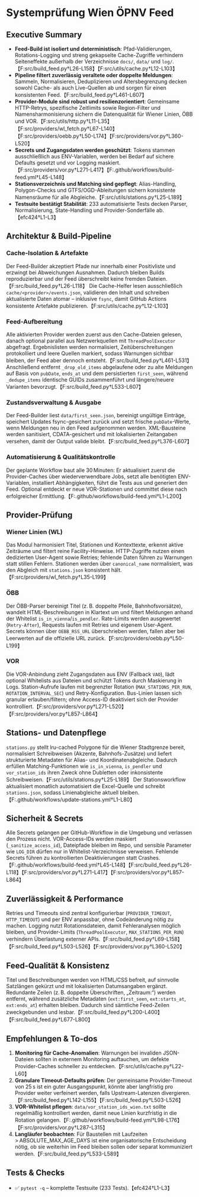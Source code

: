 # Systemprüfung Wien ÖPNV Feed

## Executive Summary
- **Feed-Build ist isoliert und deterministisch**: Pfad-Validierungen, Rotations-Logging und streng gekapselte Cache-Zugriffe verhindern Seiteneffekte außerhalb der Verzeichnisse `docs/`, `data/` und `log/`.【F:src/build_feed.py†L26-L158】【F:src/utils/cache.py†L12-L103】
- **Pipeline filtert zuverlässig veraltete oder doppelte Meldungen**: Sammeln, Normalisieren, Deduplizieren und Altersbegrenzung decken sowohl Cache- als auch Live-Quellen ab und sorgen für einen konsistenten Feed.【F:src/build_feed.py†L461-L607】
- **Provider-Module sind robust und resilienzorientiert**: Gemeinsame HTTP-Retrys, spezifische Zeitlimits sowie Region-Filter und Namensharmonisierung sichern die Datenqualität für Wiener Linien, ÖBB und VOR.【F:src/utils/http.py†L11-L35】【F:src/providers/wl_fetch.py†L67-L140】【F:src/providers/oebb.py†L50-L174】【F:src/providers/vor.py†L360-L520】
- **Secrets und Zugangsdaten werden geschützt**: Tokens stammen ausschließlich aus ENV-Variablen, werden bei Bedarf auf sichere Defaults gesetzt und vor Logging maskiert.【F:src/providers/vor.py†L271-L417】【F:.github/workflows/build-feed.yml†L45-L148】
- **Stationsverzeichnis und Matching sind gepflegt**: Alias-Handling, Polygon-Checks und GTFS/OGD-Ableitungen sichern konsistente Namensräume für alle Abgleiche.【F:src/utils/stations.py†L25-L189】
- **Testsuite bestätigt Stabilität**: 233 automatisierte Tests decken Parser, Normalisierung, State-Handling und Provider-Sonderfälle ab.【efc424†L1-L3】

## Architektur & Build-Pipeline
### Cache-Isolation & Artefakte
Der Feed-Builder akzeptiert Pfade nur innerhalb einer Positivliste und erzwingt bei Abweichungen Ausnahmen. Dadurch bleiben Builds reproduzierbar und der Feed überschreibt keine fremden Dateien.【F:src/build_feed.py†L26-L118】 Die Cache-Helfer lesen ausschließlich `cache/<provider>/events.json`, validieren den Inhalt und schreiben aktualisierte Daten atomar – inklusive `fsync`, damit GitHub Actions konsistente Artefakte publizieren.【F:src/utils/cache.py†L12-L103】

### Feed-Aufbereitung
Alle aktivierten Provider werden zuerst aus den Cache-Dateien gelesen, danach optional parallel aus Netzwerkquellen mit `ThreadPoolExecutor` abgefragt. Ergebnislisten werden normalisiert, Zeitüberschreitungen protokolliert und leere Quellen markiert, sodass Warnungen sichtbar bleiben, der Feed aber dennoch entsteht.【F:src/build_feed.py†L461-L531】 Anschließend entfernt `_drop_old_items` abgelaufene oder zu alte Meldungen auf Basis von `pubDate`, `ends_at` und dem persistierten `first_seen`, während `_dedupe_items` identische GUIDs zusammenführt und längere/neuere Varianten bevorzugt.【F:src/build_feed.py†L533-L607】

### Zustandsverwaltung & Ausgabe
Der Feed-Builder liest `data/first_seen.json`, bereinigt ungültige Einträge, speichert Updates fsync-gesichert zurück und setzt frische `pubDate`-Werte, wenn Meldungen neu in den Feed aufgenommen werden. XML-Bausteine werden sanitisiert, CDATA-gesichert und mit lokalisierten Zeitangaben versehen, damit der Output valide bleibt.【F:src/build_feed.py†L376-L607】

### Automatisierung & Qualitätskontrolle
Der geplante Workflow baut alle 30 Minuten: Er aktualisiert zuerst die Provider-Caches über wiederverwendbare Jobs, setzt alle benötigten ENV-Variablen, installiert Abhängigkeiten, führt die Tests aus und generiert den Feed. Optional entdeckt er neue VOR-Stationen und committet diese nach erfolgreicher Ermittlung.【F:.github/workflows/build-feed.yml†L1-L200】

## Provider-Prüfung
### Wiener Linien (WL)
Das Modul harmonisiert Titel, Stationen und Kontexttexte, erkennt aktive Zeiträume und filtert reine Facility-Hinweise. HTTP-Zugriffe nutzen einen dedizierten User-Agent sowie Retries; fehlende Daten führen zu Warnungen statt stillen Fehlern. Stationen werden über `canonical_name` normalisiert, was den Abgleich mit `stations.json` konsistent hält.【F:src/providers/wl_fetch.py†L35-L199】

### ÖBB
Der ÖBB-Parser bereinigt Titel (z. B. doppelte Pfeile, Bahnhofsvorsätze), wandelt HTML-Beschreibungen in Klartext um und filtert Meldungen anhand der Whitelist `is_in_vienna`/`is_pendler`. Rate-Limits werden ausgewertet (`Retry-After`), Requests laufen mit Retries und eigenem User-Agent. Secrets können über `OEBB_RSS_URL` überschrieben werden, fallen aber bei Leerwerten auf die offizielle URL zurück.【F:src/providers/oebb.py†L50-L199】

### VOR
Die VOR-Anbindung zieht Zugangsdaten aus ENV (Fallback `VAO`), lädt optional Whitelists aus Dateien und schützt Tokens durch Maskierung in Logs. Station-Aufrufe laufen mit begrenzter Rotation (`MAX_STATIONS_PER_RUN`, `ROTATION_INTERVAL_SEC`) und Retry-Konfiguration. Bus-Linien lassen sich granular erlauben/filtern; ohne Access-ID deaktiviert sich der Provider kontrolliert.【F:src/providers/vor.py†L271-L520】【F:src/providers/vor.py†L857-L864】

## Stations- und Datenpflege
`stations.py` stellt lru-cached Polygone für die Wiener Stadtgrenze bereit, normalisiert Schreibweisen (Akzente, Bahnhofs-Zusätze) und liefert strukturierte Metadaten für Alias- und Koordinatenabgleiche. Dadurch erfüllen Matching-Funktionen wie `is_in_vienna`, `is_pendler` und `vor_station_ids` ihren Zweck ohne Dubletten oder inkonsistente Schreibweisen.【F:src/utils/stations.py†L25-L189】 Der Stationsworkflow aktualisiert monatlich automatisiert die Excel-Quelle und schreibt `stations.json`, sodass Linienabgleiche aktuell bleiben.【F:.github/workflows/update-stations.yml†L1-L80】

## Sicherheit & Secrets
Alle Secrets gelangen per GitHub-Workflow in die Umgebung und verlassen den Prozess nicht. VOR-Access-IDs werden maskiert (`_sanitize_access_id`), Dateipfade bleiben im Repo, und sensible Parameter wie `LOG_DIR` dürfen nur in Whitelist-Verzeichnisse verweisen. Fehlende Secrets führen zu kontrollierten Deaktivierungen statt Crashes.【F:.github/workflows/build-feed.yml†L45-L148】【F:src/build_feed.py†L26-L118】【F:src/providers/vor.py†L271-L417】【F:src/providers/vor.py†L857-L864】

## Zuverlässigkeit & Performance
Retries und Timeouts sind zentral konfigurierbar (`PROVIDER_TIMEOUT`, `HTTP_TIMEOUT`) und per ENV anpassbar, ohne Codeänderung nötig zu machen. Logging nutzt Rotationsdateien, damit Fehleranalysen möglich bleiben, und Provider-Limits (`ThreadPoolExecutor`, `MAX_STATIONS_PER_RUN`) verhindern Überlastung externer APIs.【F:src/build_feed.py†L69-L158】【F:src/build_feed.py†L503-L526】【F:src/providers/vor.py†L360-L520】

## Feed-Qualität & Konsistenz
Titel und Beschreibungen werden von HTML/CSS befreit, auf sinnvolle Satzlängen gekürzt und mit lokalisierten Datumsangaben ergänzt. Redundante Zeilen (z. B. doppelte Überschriften, „Zeitraum:“) werden entfernt, während zusätzliche Metadaten (`ext:first_seen`, `ext:starts_at`, `ext:ends_at`) erhalten bleiben. Dadurch sind sämtliche Feed-Zeilen zweckgebunden und lesbar.【F:src/build_feed.py†L200-L400】【F:src/build_feed.py†L677-L800】

## Empfehlungen & To-dos
1. **Monitoring für Cache-Anomalien**: Warnungen bei invaliden JSON-Dateien sollten in externem Monitoring auftauchen, um defekte Provider-Caches schneller zu entdecken.【F:src/utils/cache.py†L22-L60】
2. **Granulare Timeout-Defaults prüfen**: Der gemeinsame Provider-Timeout von 25 s ist ein guter Ausgangspunkt, könnte aber langfristig pro Provider weiter verfeinert werden, falls Upstream-Latenzen divergieren.【F:src/build_feed.py†L142-L155】【F:src/build_feed.py†L503-L526】
3. **VOR-Whitelist pflegen**: `data/vor_station_ids_wien.txt` sollte regelmäßig kontrolliert werden, damit neue Linien kurzfristig in die Rotation gelangen.【F:.github/workflows/build-feed.yml†L98-L176】【F:src/providers/vor.py†L287-L315】
4. **Langläufer beobachten**: Für Baustellen mit Laufzeiten > ABSOLUTE_MAX_AGE_DAYS ist eine organisatorische Entscheidung nötig, ob sie weiterhin im Feed bleiben sollen oder separat kommuniziert werden.【F:src/build_feed.py†L533-L589】

## Tests & Checks
- ✅ `pytest -q` – komplette Testsuite (233 Tests).【efc424†L1-L3】
